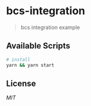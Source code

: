 # bcs-integration
> bcs integration example

## Available Scripts

```bash
# install
yarn && yarn start
```

## License

*MIT*